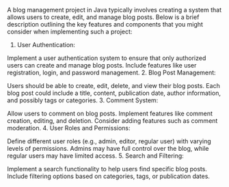 
A blog management project in Java typically involves creating a system that allows users to create, edit, and manage blog posts. Below is a brief description outlining the key features and components that you might consider when implementing such a project:

1. User Authentication:

Implement a user authentication system to ensure that only authorized users can create and manage blog posts.
Include features like user registration, login, and password management.
2. Blog Post Management:

Users should be able to create, edit, delete, and view their blog posts.
Each blog post could include a title, content, publication date, author information, and possibly tags or categories.
3. Comment System:

Allow users to comment on blog posts.
Implement features like comment creation, editing, and deletion.
Consider adding features such as comment moderation.
4. User Roles and Permissions:

Define different user roles (e.g., admin, editor, regular user) with varying levels of permissions.
Admins may have full control over the blog, while regular users may have limited access.
5. Search and Filtering:

Implement a search functionality to help users find specific blog posts.
Include filtering options based on categories, tags, or publication dates.
